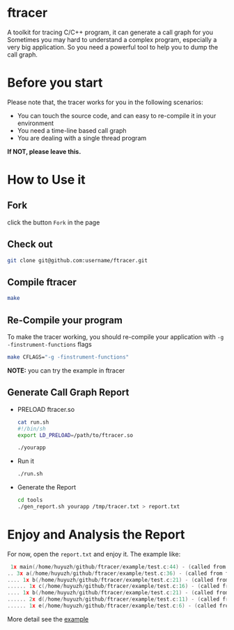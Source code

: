 ftracer
======

A toolkit for tracing C/C++ program, it can generate a call graph for you<br>
Sometimes you may hard to understand a complex program, especially a very big application. So you need a powerful tool to help you to dump the call graph.

# Before you start
Please note that, the tracer works for you in the following scenarios:
* You can touch the source code, and can easy to re-compile it in your environment
* You need a time-line based call graph
* You are dealing with a single thread program

**If NOT, please leave this.**

# How to Use it
## Fork
click the button `Fork` in the page

## Check out
```bash
git clone git@github.com:username/ftracer.git
```

## Compile ftracer
```bash
make
```

## Re-Compile your program
To make the tracer working, you should re-compile your application with `-g -finstrument-functions` flags
```bash
make CFLAGS="-g -finstrument-functions"
```

**NOTE:** you can try the example in ftracer

## Generate Call Graph Report
* PRELOAD ftracer.so
    ```bash
    cat run.sh
    #!/bin/sh
    export LD_PRELOAD=/path/to/ftracer.so

    ./yourapp
    ```
* Run it
    ```bash
    ./run.sh
    ```

* Generate the Report
    ```bash
    cd tools
    ./gen_report.sh yourapp /tmp/tracer.txt > report.txt
    ```

# Enjoy and Analysis the Report
For now, open the `report.txt` and enjoy it. The example like:
```c
 1x main(/home/huyuzh/github/ftracer/example/test.c:44) - (called from ??:0)
.. 3x a(/home/huyuzh/github/ftracer/example/test.c:36) - (called from test.c:45)
.... 1x b(/home/huyuzh/github/ftracer/example/test.c:21) - (called from test.c:39)
...... 1x c(/home/huyuzh/github/ftracer/example/test.c:16) - (called from test.c:25)
.... 1x b(/home/huyuzh/github/ftracer/example/test.c:21) - (called from test.c:39)
...... 2x d(/home/huyuzh/github/ftracer/example/test.c:11) - (called from test.c:27)
...... 1x e(/home/huyuzh/github/ftracer/example/test.c:6) - (called from test.c:31)
```

More detail see the [example][1]

[1]: https://github.com/finaldie/ftracer/tree/master/example
